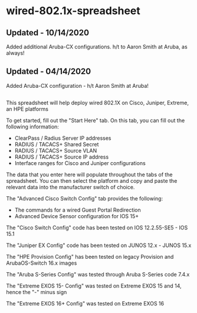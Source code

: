 # wired-802.1x-spreadsheet

## Updated - 10/14/2020

Added additional Aruba-CX configurations. h/t to Aaron Smith at Aruba, as always!

## Updated - 04/14/2020

Added Aruba-CX configuration - h/t Aaron Smith at Aruba!

##

This spreadsheet will help deploy wired 802.1X on Cisco, Juniper, Extreme, an HPE platforms<br>

To get started, fill out the "Start Here" tab. On this tab, you can fill out the following information:<br>
  - ClearPass / Radius Server IP addresses<br>
  - RADIUS / TACACS+ Shared Secret <br>
  - RADIUS / TACACS+ Source VLAN <br>
  - RADIUS / TACACS+ Source IP address <br>
  - Interface ranges for Cisco and Juniper configurations<br>
  
  The data that you enter here will populate throughout the tabs of the spreadsheet. You can then select the platform and copy and paste the relevant data into the manufacturer switch of choice.

The "Advanced Cisco Switch Config" tab provides the following:<br>
  - The commands for a wired Guest Portal Redirection<br>
  - Advanced Device Sensor configuration for IOS 15+<br>
  
The "Cisco Switch Config" code has been tested on IOS 12.2.55-SE5 - IOS 15.1<br>

The "Juniper EX Config" code has been tested on JUNOS 12.x - JUNOS 15.x<br>

The "HPE Provision Config" has been tested on legacy Provision and ArubaOS-Switch 16.x images<br>

The "Aruba S-Series Config" was tested through Aruba S-Series code 7.4.x<br>

The "Extreme EXOS 15- Config" was tested on Extreme EXOS 15 and 14, hence the "-" minus sign<br>

The "Extreme EXOS 16+ Config" was tested on Extreme EXOS 16<br>

